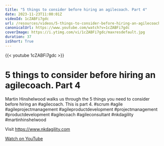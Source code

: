 ```yaml
---
title: "5 things to consider before hiring an agilecoach. Part 4"
date: 2023-11-23T11:00:01Z
videoId: 1cZABFi7gdc
url: /resources/videos/5-things-to-consider-before-hiring-an-agilecoach-part-4
canonicalUrl: https://www.youtube.com/watch?v=1cZABFi7gdc
coverImage: https://i.ytimg.com/vi/1cZABFi7gdc/maxresdefault.jpg
duration: 37
isShort: True
---
```


{{< youtube 1cZABFi7gdc >}}

# 5 things to consider before hiring an agilecoach. Part 4

Martin Hinshelwood walks us through the 5 things you need to consider before hiring an #agilecoach. This is part 4. #scrum #agile #agileprojectmanagement #agileproductdevelopment #projectmanagement #productdevelopment #agilecoach #agileconsultant #nkdagility #martinhinshelwood

Visit https://www.nkdagility.com

[Watch on YouTube](https://www.youtube.com/watch?v=1cZABFi7gdc)
